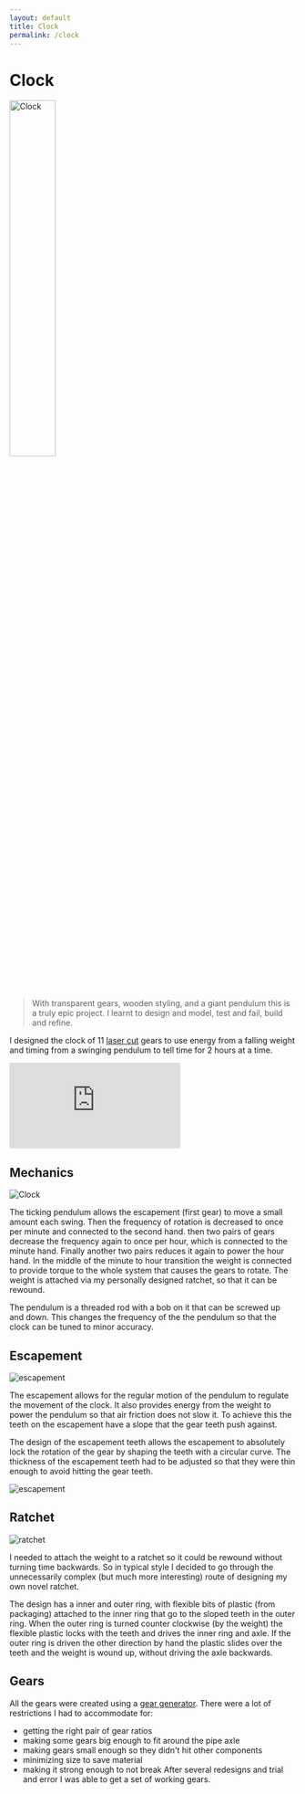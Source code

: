 ```yaml
---
layout: default
title: Clock
permalink: /clock
---
```


# Clock
<div class="clearfix">
<img alt="Clock" src="/sebsite/images/clock1.jpg" class="rightfloat" width = "40%"> 

<blockquote>With transparent gears, wooden styling, and a giant pendulum this is a truly epic project. I learnt to design and model, test and fail, build and refine.</blockquote>

<p>I designed the clock of 11 <a href="/sebsite/laser">laser cut</a> gears to use energy from a falling weight and timing from a swinging pendulum to tell time for 2 hours at a time.</p>
</div> 
<iframe src="https://gmail1265769.autodesk360.com/shares/public/SH919a0QTf3c32634dcf92e454fae9309967?mode=embed" class="viewer3d" allowfullscreen="true" webkitallowfullscreen="true" mozallowfullscreen="true"  frameborder="0"></iframe>

## Mechanics
<div class="clearfix">
    <img alt="Clock" src="/sebsite/images/clockgif.gif" class="rightfloat"> 

<p>The ticking pendulum allows the escapement (first gear) to move a small amount each swing. Then the frequency of rotation is decreased to once per minute and connected to the second hand. then two pairs of gears decrease the frequency again to once per hour, which is connected to the minute hand. Finally another two pairs reduces it again to power the hour hand. In the middle of the minute to hour transition the weight is connected to provide torque to the whole system that causes the gears to rotate. The weight is attached via my personally designed ratchet, so that it can be rewound.</p>
<p>The pendulum is a threaded rod with a bob on it that can be screwed up and down. This changes the frequency of the the pendulum so that the clock can be tuned to minor accuracy.</p>
</div>


## Escapement 
<div class="clearfix">
    <img alt="escapement" src="/sebsite/images/escapement.gif" class="rightfloat"> 

<p>The escapement allows for the regular motion of the pendulum to regulate the movement of the clock. It also provides energy from the weight to power the pendulum so that air friction does not slow it. To achieve this the teeth on the escapement have a slope that the gear teeth push against.</p>
<p>The design of the escapement teeth allows the escapement to absolutely lock the rotation of the gear by shaping the teeth with a circular curve.
The thickness of the escapement teeth had to be adjusted so that they were thin enough to avoid hitting the gear teeth. </p>
    <img alt="escapement" src="/sebsite/images/escapementclose.gif" id="leftfloat"> 
</div>

## Ratchet
<div class="clearfix">
    <img alt="ratchet" src="/sebsite/images/rachet.jpg" class="rightfloat">

<p>I needed to attach the weight to a ratchet so it could be rewound without turning time backwards. So in typical style I decided to go through the unnecessarily complex (but much more interesting) route of designing my own novel ratchet. </p>
<p>The design has a inner and outer ring, with flexible bits of plastic (from packaging) attached to the inner ring that go to the sloped teeth in the outer ring. When the outer ring is turned counter clockwise (by the weight) the flexible plastic locks with the teeth and drives the inner ring and axle. If the outer ring is driven the other direction by hand the plastic slides over the teeth and the weight is wound up, without driving the axle backwards.</p>
</div> 

## Gears
All the gears were created using a <a href="https://geargenerator.com/">gear generator</a>. There were a lot of restrictions I had to accommodate for:
- getting the right pair of gear ratios
- making some gears big enough to fit around the pipe axle
- making gears small enough so they didn't hit other components
- minimizing size to save material 
- making it strong enough to not break
After several redesigns and trial and error I was able to get a set of working gears. 